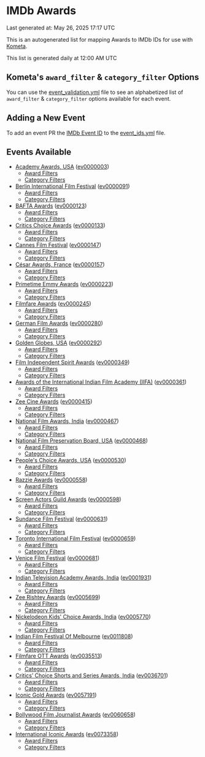 # IMDb Awards

Last generated at: May 26, 2025 17:17 UTC

This is an autogenerated list for mapping Awards to IMDb IDs for use with [Kometa](https://github.com/Kometa-Team/Kometa).

This list is generated daily at 12:00 AM UTC 

## Kometa's `award_filter` & `category_filter` Options

You can use the [event_validation.yml](https://github.com/Kometa-Team/IMDb-Awards/blob/master/event_validation.yml) file to see an alphabetized list of `award_filter` & `category_filter` options available for each event.

## Adding a New Event

To add an event PR the [IMDb Event ID](https://www.imdb.com/event/all/) to the [event_ids.yml](https://github.com/Kometa-Team/IMDb-Awards/blob/master/event_ids.yml) file.

## Events Available

* [Academy Awards, USA](https://www.imdb.com/event/ev0000003) ([ev0000003](https://github.com/Kometa-Team/IMDb-Awards/blob/master/event_validation.yml#L1))
  * [Award Filters](https://github.com/Kometa-Team/IMDb-Awards/blob/master/event_validation.yml#L6)
  * [Category Filters](https://github.com/Kometa-Team/IMDb-Awards/blob/master/event_validation.yml#L14)
* [Berlin International Film Festival](https://www.imdb.com/event/ev0000091) ([ev0000091](https://github.com/Kometa-Team/IMDb-Awards/blob/master/event_validation.yml#L148))
  * [Award Filters](https://github.com/Kometa-Team/IMDb-Awards/blob/master/event_validation.yml#L153)
  * [Category Filters](https://github.com/Kometa-Team/IMDb-Awards/blob/master/event_validation.yml#L351)
* [BAFTA Awards](https://www.imdb.com/event/ev0000123) ([ev0000123](https://github.com/Kometa-Team/IMDb-Awards/blob/master/event_validation.yml#L636))
  * [Award Filters](https://github.com/Kometa-Team/IMDb-Awards/blob/master/event_validation.yml#L641)
  * [Category Filters](https://github.com/Kometa-Team/IMDb-Awards/blob/master/event_validation.yml#L674)
* [Critics Choice Awards](https://www.imdb.com/event/ev0000133) ([ev0000133](https://github.com/Kometa-Team/IMDb-Awards/blob/master/event_validation.yml#L1172))
  * [Award Filters](https://github.com/Kometa-Team/IMDb-Awards/blob/master/event_validation.yml#L1175)
  * [Category Filters](https://github.com/Kometa-Team/IMDb-Awards/blob/master/event_validation.yml#L1180)
* [Cannes Film Festival](https://www.imdb.com/event/ev0000147) ([ev0000147](https://github.com/Kometa-Team/IMDb-Awards/blob/master/event_validation.yml#L1281))
  * [Award Filters](https://github.com/Kometa-Team/IMDb-Awards/blob/master/event_validation.yml#L1286)
  * [Category Filters](https://github.com/Kometa-Team/IMDb-Awards/blob/master/event_validation.yml#L1453)
* [César Awards, France](https://www.imdb.com/event/ev0000157) ([ev0000157](https://github.com/Kometa-Team/IMDb-Awards/blob/master/event_validation.yml#L1685))
  * [Award Filters](https://github.com/Kometa-Team/IMDb-Awards/blob/master/event_validation.yml#L1689)
  * [Category Filters](https://github.com/Kometa-Team/IMDb-Awards/blob/master/event_validation.yml#L1694)
* [Primetime Emmy Awards](https://www.imdb.com/event/ev0000223) ([ev0000223](https://github.com/Kometa-Team/IMDb-Awards/blob/master/event_validation.yml#L1754))
  * [Award Filters](https://github.com/Kometa-Team/IMDb-Awards/blob/master/event_validation.yml#L1759)
  * [Category Filters](https://github.com/Kometa-Team/IMDb-Awards/blob/master/event_validation.yml#L1766)
* [Filmfare Awards](https://www.imdb.com/event/ev0000245) ([ev0000245](https://github.com/Kometa-Team/IMDb-Awards/blob/master/event_validation.yml#L2977))
  * [Award Filters](https://github.com/Kometa-Team/IMDb-Awards/blob/master/event_validation.yml#L2981)
  * [Category Filters](https://github.com/Kometa-Team/IMDb-Awards/blob/master/event_validation.yml#L2990)
* [German Film Awards](https://www.imdb.com/event/ev0000280) ([ev0000280](https://github.com/Kometa-Team/IMDb-Awards/blob/master/event_validation.yml#L3081))
  * [Award Filters](https://github.com/Kometa-Team/IMDb-Awards/blob/master/event_validation.yml#L3086)
  * [Category Filters](https://github.com/Kometa-Team/IMDb-Awards/blob/master/event_validation.yml#L3109)
* [Golden Globes, USA](https://www.imdb.com/event/ev0000292) ([ev0000292](https://github.com/Kometa-Team/IMDb-Awards/blob/master/event_validation.yml#L3182))
  * [Award Filters](https://github.com/Kometa-Team/IMDb-Awards/blob/master/event_validation.yml#L3187)
  * [Category Filters](https://github.com/Kometa-Team/IMDb-Awards/blob/master/event_validation.yml#L3195)
* [Film Independent Spirit Awards](https://www.imdb.com/event/ev0000349) ([ev0000349](https://github.com/Kometa-Team/IMDb-Awards/blob/master/event_validation.yml#L3361))
  * [Award Filters](https://github.com/Kometa-Team/IMDb-Awards/blob/master/event_validation.yml#L3364)
  * [Category Filters](https://github.com/Kometa-Team/IMDb-Awards/blob/master/event_validation.yml#L3373)
* [Awards of the International Indian Film Academy (IIFA)](https://www.imdb.com/event/ev0000361) ([ev0000361](https://github.com/Kometa-Team/IMDb-Awards/blob/master/event_validation.yml#L3413))
  * [Award Filters](https://github.com/Kometa-Team/IMDb-Awards/blob/master/event_validation.yml#L3416)
  * [Category Filters](https://github.com/Kometa-Team/IMDb-Awards/blob/master/event_validation.yml#L3426)
* [Zee Cine Awards](https://www.imdb.com/event/ev0000415) ([ev0000415](https://github.com/Kometa-Team/IMDb-Awards/blob/master/event_validation.yml#L3521))
  * [Award Filters](https://github.com/Kometa-Team/IMDb-Awards/blob/master/event_validation.yml#L3523)
  * [Category Filters](https://github.com/Kometa-Team/IMDb-Awards/blob/master/event_validation.yml#L3533)
* [National Film Awards, India](https://www.imdb.com/event/ev0000467) ([ev0000467](https://github.com/Kometa-Team/IMDb-Awards/blob/master/event_validation.yml#L3640))
  * [Award Filters](https://github.com/Kometa-Team/IMDb-Awards/blob/master/event_validation.yml#L3644)
  * [Category Filters](https://github.com/Kometa-Team/IMDb-Awards/blob/master/event_validation.yml#L3658)
* [National Film Preservation Board, USA](https://www.imdb.com/event/ev0000468) ([ev0000468](https://github.com/Kometa-Team/IMDb-Awards/blob/master/event_validation.yml#L3853))
  * [Award Filters](https://github.com/Kometa-Team/IMDb-Awards/blob/master/event_validation.yml#L3856)
  * [Category Filters](https://github.com/Kometa-Team/IMDb-Awards/blob/master/event_validation.yml#L3858)
* [People's Choice Awards, USA](https://www.imdb.com/event/ev0000530) ([ev0000530](https://github.com/Kometa-Team/IMDb-Awards/blob/master/event_validation.yml#L3861))
  * [Award Filters](https://github.com/Kometa-Team/IMDb-Awards/blob/master/event_validation.yml#L3864)
  * [Category Filters](https://github.com/Kometa-Team/IMDb-Awards/blob/master/event_validation.yml#L3867)
* [Razzie Awards](https://www.imdb.com/event/ev0000558) ([ev0000558](https://github.com/Kometa-Team/IMDb-Awards/blob/master/event_validation.yml#L4110))
  * [Award Filters](https://github.com/Kometa-Team/IMDb-Awards/blob/master/event_validation.yml#L4113)
  * [Category Filters](https://github.com/Kometa-Team/IMDb-Awards/blob/master/event_validation.yml#L4118)
* [Screen Actors Guild Awards](https://www.imdb.com/event/ev0000598) ([ev0000598](https://github.com/Kometa-Team/IMDb-Awards/blob/master/event_validation.yml#L4158))
  * [Award Filters](https://github.com/Kometa-Team/IMDb-Awards/blob/master/event_validation.yml#L4161)
  * [Category Filters](https://github.com/Kometa-Team/IMDb-Awards/blob/master/event_validation.yml#L4163)
* [Sundance Film Festival](https://www.imdb.com/event/ev0000631) ([ev0000631](https://github.com/Kometa-Team/IMDb-Awards/blob/master/event_validation.yml#L4189))
  * [Award Filters](https://github.com/Kometa-Team/IMDb-Awards/blob/master/event_validation.yml#L4192)
  * [Category Filters](https://github.com/Kometa-Team/IMDb-Awards/blob/master/event_validation.yml#L4243)
* [Toronto International Film Festival](https://www.imdb.com/event/ev0000659) ([ev0000659](https://github.com/Kometa-Team/IMDb-Awards/blob/master/event_validation.yml#L4361))
  * [Award Filters](https://github.com/Kometa-Team/IMDb-Awards/blob/master/event_validation.yml#L4364)
  * [Category Filters](https://github.com/Kometa-Team/IMDb-Awards/blob/master/event_validation.yml#L4421)
* [Venice Film Festival](https://www.imdb.com/event/ev0000681) ([ev0000681](https://github.com/Kometa-Team/IMDb-Awards/blob/master/event_validation.yml#L4500))
  * [Award Filters](https://github.com/Kometa-Team/IMDb-Awards/blob/master/event_validation.yml#L4505)
  * [Category Filters](https://github.com/Kometa-Team/IMDb-Awards/blob/master/event_validation.yml#L4847)
* [Indian Television Academy Awards, India](https://www.imdb.com/event/ev0001931) ([ev0001931](https://github.com/Kometa-Team/IMDb-Awards/blob/master/event_validation.yml#L5300))
  * [Award Filters](https://github.com/Kometa-Team/IMDb-Awards/blob/master/event_validation.yml#L5303)
  * [Category Filters](https://github.com/Kometa-Team/IMDb-Awards/blob/master/event_validation.yml#L5312)
* [Zee Rishtey Awards](https://www.imdb.com/event/ev0005699) ([ev0005699](https://github.com/Kometa-Team/IMDb-Awards/blob/master/event_validation.yml#L5503))
  * [Award Filters](https://github.com/Kometa-Team/IMDb-Awards/blob/master/event_validation.yml#L5505)
  * [Category Filters](https://github.com/Kometa-Team/IMDb-Awards/blob/master/event_validation.yml#L5507)
* [Nickelodeon Kids' Choice Awards, India](https://www.imdb.com/event/ev0005770) ([ev0005770](https://github.com/Kometa-Team/IMDb-Awards/blob/master/event_validation.yml#L5586))
  * [Award Filters](https://github.com/Kometa-Team/IMDb-Awards/blob/master/event_validation.yml#L5588)
  * [Category Filters](https://github.com/Kometa-Team/IMDb-Awards/blob/master/event_validation.yml#L5591)
* [Indian Film Festival Of Melbourne](https://www.imdb.com/event/ev0011808) ([ev0011808](https://github.com/Kometa-Team/IMDb-Awards/blob/master/event_validation.yml#L5626))
  * [Award Filters](https://github.com/Kometa-Team/IMDb-Awards/blob/master/event_validation.yml#L5628)
  * [Category Filters](https://github.com/Kometa-Team/IMDb-Awards/blob/master/event_validation.yml#L5640)
* [Filmfare OTT Awards](https://www.imdb.com/event/ev0035513) ([ev0035513](https://github.com/Kometa-Team/IMDb-Awards/blob/master/event_validation.yml#L5663))
  * [Award Filters](https://github.com/Kometa-Team/IMDb-Awards/blob/master/event_validation.yml#L5665)
  * [Category Filters](https://github.com/Kometa-Team/IMDb-Awards/blob/master/event_validation.yml#L5671)
* [Critics’ Choice Shorts and Series Awards, India](https://www.imdb.com/event/ev0036701) ([ev0036701](https://github.com/Kometa-Team/IMDb-Awards/blob/master/event_validation.yml#L5753))
  * [Award Filters](https://github.com/Kometa-Team/IMDb-Awards/blob/master/event_validation.yml#L5755)
  * [Category Filters](https://github.com/Kometa-Team/IMDb-Awards/blob/master/event_validation.yml#L5758)
* [Iconic Gold Awards](https://www.imdb.com/event/ev0057191) ([ev0057191](https://github.com/Kometa-Team/IMDb-Awards/blob/master/event_validation.yml#L5776))
  * [Award Filters](https://github.com/Kometa-Team/IMDb-Awards/blob/master/event_validation.yml#L5778)
  * [Category Filters](https://github.com/Kometa-Team/IMDb-Awards/blob/master/event_validation.yml#L5780)
* [Bollywood Film Journalist Awards](https://www.imdb.com/event/ev0060658) ([ev0060658](https://github.com/Kometa-Team/IMDb-Awards/blob/master/event_validation.yml#L5887))
  * [Award Filters](https://github.com/Kometa-Team/IMDb-Awards/blob/master/event_validation.yml#L5889)
  * [Category Filters](https://github.com/Kometa-Team/IMDb-Awards/blob/master/event_validation.yml#L5894)
* [International Iconic Awards](https://www.imdb.com/event/ev0073358) ([ev0073358](https://github.com/Kometa-Team/IMDb-Awards/blob/master/event_validation.yml#L5906))
  * [Award Filters](https://github.com/Kometa-Team/IMDb-Awards/blob/master/event_validation.yml#L5908)
  * [Category Filters](https://github.com/Kometa-Team/IMDb-Awards/blob/master/event_validation.yml#L5912)
